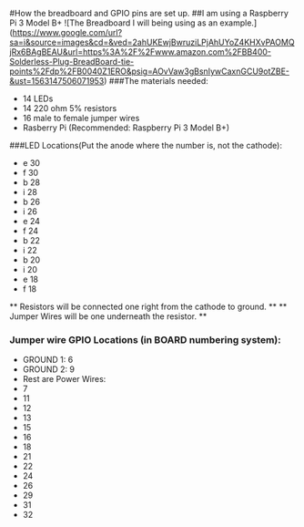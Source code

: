 #How the breadboard and GPIO pins are set up.
##I am using a Raspberry Pi 3 Model B+
![The Breadboard I will being using as an example.] (https://www.google.com/url?sa=i&source=images&cd=&ved=2ahUKEwjBwruziLPjAhUYoZ4KHXvPAOMQjRx6BAgBEAU&url=https%3A%2F%2Fwww.amazon.com%2FBB400-Solderless-Plug-BreadBoard-tie-points%2Fdp%2FB0040Z1ERO&psig=AOvVaw3gBsnIywCaxnGCU9otZBE-&ust=1563147506071953)
###The materials needed:
* 14 LEDs
* 14 220 ohm 5% resistors 
* 16 male to female jumper wires 
* Rasberry Pi (Recommended: Raspberry Pi 3 Model B+)

###LED Locations(Put the anode where the number is, not the cathode):
* e 30
* f 30
* b 28 
* i 28
* b 26
* i 26
* e 24
* f 24
* b 22
* i 22
* b 20 
* i 20
* e 18
* f 18

** Resistors will be connected one right from the cathode to ground. **
** Jumper Wires will be one underneath the resistor. **

### Jumper wire GPIO Locations (in BOARD numbering system):
* GROUND 1: 6
* GROUND 2: 9 
* Rest are Power Wires:
* 7
* 11
* 12
* 13
* 15
* 16
* 18 
* 21
* 22 
* 24
* 26 
* 29 
* 31 
* 32


